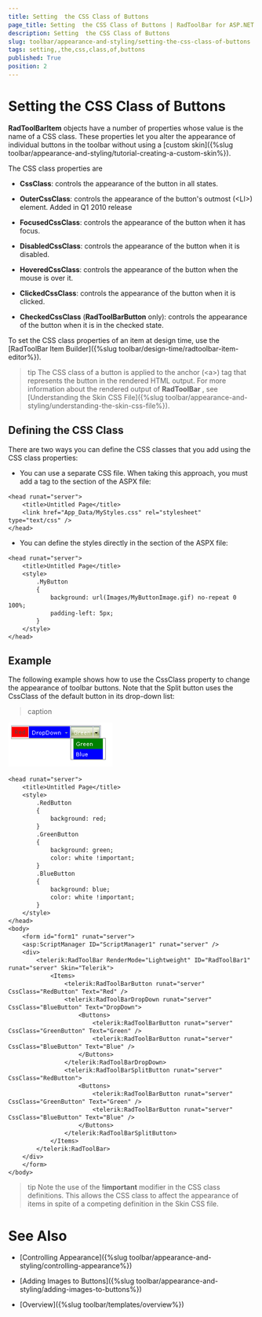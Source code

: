 ```yaml
---
title: Setting  the CSS Class of Buttons
page_title: Setting  the CSS Class of Buttons | RadToolBar for ASP.NET AJAX Documentation
description: Setting  the CSS Class of Buttons
slug: toolbar/appearance-and-styling/setting-the-css-class-of-buttons
tags: setting,,the,css,class,of,buttons
published: True
position: 2
---
```


# Setting  the CSS Class of Buttons

**RadToolBarItem** objects have a number of properties whose value is the name of a CSS class. These properties let you alter the appearance of individual buttons in the toolbar without using a [custom skin]({%slug toolbar/appearance-and-styling/tutorial-creating-a-custom-skin%}).

The CSS class properties are

* **CssClass**: controls the appearance of the button in all states.

* **OuterCssClass**: controls the appearance of the button's outmost (&lt;LI&gt;) element. Added in Q1 2010 release

* **FocusedCssClass**: controls the appearance of the button when it has focus.

* **DisabledCssClass**: controls the appearance of the button when it is disabled.

* **HoveredCssClass**: controls the appearance of the button when the mouse is over it.

* **ClickedCssClass**: controls the appearance of the button when it is clicked.

* **CheckedCssClass** (**RadToolBarButton** only): controls the appearance of the button when it is in the checked state.

To set the CSS class properties of an item at design time, use the [RadToolBar Item Builder]({%slug toolbar/design-time/radtoolbar-item-editor%}).

>tip The CSS class of a button is applied to the anchor (&lt;a&gt;) tag that represents the button in the rendered HTML output. For more information about the rendered output of **RadToolBar** , see [Understanding the Skin CSS File]({%slug toolbar/appearance-and-styling/understanding-the-skin-css-file%}).
>


## Defining the CSS Class

There are two ways you can define the CSS classes that you add using the CSS class properties:

* You can use a separate CSS file. When taking this approach, you must add a <link> tag to the <head> section of the ASPX file:

````ASPNET
<head runat="server">
    <title>Untitled Page</title>
    <link href="App_Data/MyStyles.css" rel="stylesheet" type="text/css" />
</head>
````

* You can define the styles directly in the <head> section of the ASPX file:

````ASPNET
<head runat="server">
    <title>Untitled Page</title>
    <style>
        .MyButton
        {
            background: url(Images/MyButtonImage.gif) no-repeat 0 100%;
            padding-left: 5px;
        }
    </style>
</head>
````

## Example

The following example shows how to use the CssClass property to change the appearance of toolbar buttons. Note that the Split button uses the CssClass of the default button in its drop-down list:


>caption 

![ToolBar Css Classes](images/toolbar_cssclasses.png)

````ASPNET
<head runat="server">
    <title>Untitled Page</title>
    <style>
        .RedButton
        {
            background: red;
        }
        .GreenButton
        {
            background: green;
            color: white !important;
        }
        .BlueButton
        {
            background: blue;
            color: white !important;
        }
    </style>
</head>
<body>
    <form id="form1" runat="server">
    <asp:ScriptManager ID="ScriptManager1" runat="server" />
    <div>
        <telerik:RadToolBar RenderMode="Lightweight" ID="RadToolBar1" runat="server" Skin="Telerik">
            <Items>
                <telerik:RadToolBarButton runat="server" CssClass="RedButton" Text="Red" />
                <telerik:RadToolBarDropDown runat="server" CssClass="BlueButton" Text="DropDown">
                    <Buttons>
                        <telerik:RadToolBarButton runat="server" CssClass="GreenButton" Text="Green" />
                        <telerik:RadToolBarButton runat="server" CssClass="BlueButton" Text="Blue" />
                    </Buttons>
                </telerik:RadToolBarDropDown>
                <telerik:RadToolBarSplitButton runat="server" CssClass="RedButton">
                    <Buttons>
                        <telerik:RadToolBarButton runat="server" CssClass="GreenButton" Text="Green" />
                        <telerik:RadToolBarButton runat="server" CssClass="BlueButton" Text="Blue" />
                    </Buttons>
                </telerik:RadToolBarSplitButton>
            </Items>
        </telerik:RadToolBar>
    </div>
    </form>
</body>
````

>tip Note the use of the **!important** modifier in the CSS class definitions. This allows the CSS class to affect the appearance of items in spite of a competing definition in the Skin CSS file.
>


# See Also

 * [Controlling Appearance]({%slug toolbar/appearance-and-styling/controlling-appearance%})

 * [Adding Images to Buttons]({%slug toolbar/appearance-and-styling/adding-images-to-buttons%})

 * [Overview]({%slug toolbar/templates/overview%})
